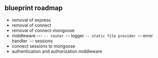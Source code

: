 
## blueprint roadmap

  * removal of express
  * removal of connect
  * removal of connect-mongoose
  * middleware ---
                  `-- router
                  `-- logger
                  `-- static file provider
                  `-- error handler
                  `-- sessions
  * connect sessions to mongoose
  * authentication and authorization middleware